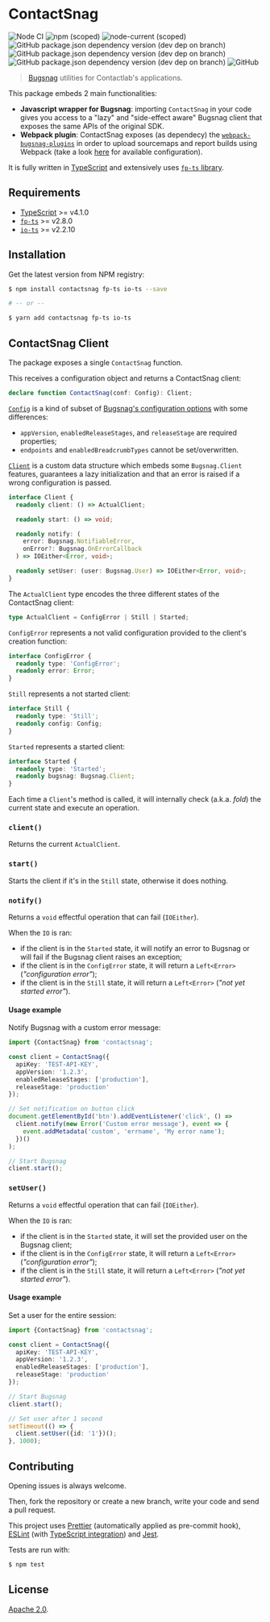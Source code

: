 # ContactSnag

![Node CI](https://github.com/contactlab/contactsnag/workflows/Node%20CI/badge.svg) ![npm (scoped)](https://img.shields.io/npm/v/contactsnag?logo=npm) ![node-current (scoped)](https://img.shields.io/node/v/contactsnag) ![GitHub package.json dependency version (dev dep on branch)](https://img.shields.io/github/package-json/dependency-version/contactlab/contactsnag/dev/typescript) ![GitHub package.json dependency version (dev dep on branch)](https://img.shields.io/github/package-json/dependency-version/contactlab/contactsnag/dev/fp-ts) ![GitHub package.json dependency version (dev dep on branch)](https://img.shields.io/github/package-json/dependency-version/contactlab/contactsnag/dev/io-ts) ![GitHub](https://img.shields.io/github/license/contactlab/contactsnag)

> [Bugsnag](https://docs.bugsnag.com/platforms/javascript/) utilities for Contactlab's applications.

This package embeds 2 main functionalities:

- **Javascript wrapper for Bugsnag**: importing `ContactSnag` in your code gives you access to a "lazy" and "side-effect aware" Bugsnag client that exposes the same APIs of the original SDK.
- **Webpack plugin**: ContactSnag exposes (as dependecy) the [`webpack-bugsnag-plugins`](https://github.com/bugsnag/webpack-bugsnag-plugins) in order to upload sourcemaps and report builds using Webpack (take a look [here](https://docs.bugsnag.com/build-integrations/webpack/#configuration) for available configuration).

It is fully written in [TypeScript](https://www.typescriptlang.org/docs/home.html) and extensively uses [`fp-ts` library](https://github.com/gcanti/fp-ts).

## Requirements

- [TypeScript](https://www.typescriptlang.org/docs/home.html) >= v4.1.0
- [`fp-ts`](https://github.com/gcanti/fp-ts) >= v2.8.0
- [`io-ts`](https://github.com/gcanti/io-ts) >= v2.2.10

## Installation

Get the latest version from NPM registry:

```sh
$ npm install contactsnag fp-ts io-ts --save

# -- or --

$ yarn add contactsnag fp-ts io-ts
```

## ContactSnag Client

The package exposes a single `ContactSnag` function.

This receives a configuration object and returns a ContactSnag client:

```ts
declare function ContactSnag(conf: Config): Client;
```

[`Config`](src/validate.ts) is a kind of subset of [Bugsnag's configuration options](https://docs.bugsnag.com/platforms/javascript/configuration-options/) with some differences:

- `appVersion`, `enabledReleaseStages`, and `releaseStage` are required properties;
- `endpoints` and `enabledBreadcrumbTypes` cannot be set/overwritten.

[`Client`](src/client.ts) is a custom data structure which embeds some `Bugsnag.Client` features, guarantees a lazy initialization and that an error is raised if a wrong configuration is passed.

```ts
interface Client {
  readonly client: () => ActualClient;

  readonly start: () => void;

  readonly notify: (
    error: Bugsnag.NotifiableError,
    onError?: Bugsnag.OnErrorCallback
  ) => IOEither<Error, void>;

  readonly setUser: (user: Bugsnag.User) => IOEither<Error, void>;
}
```

The `ActualClient` type encodes the three different states of the ContactSnag client:

```ts
type ActualClient = ConfigError | Still | Started;
```

`ConfigError` represents a not valid configuration provided to the client's creation function:

```ts
interface ConfigError {
  readonly type: 'ConfigError';
  readonly error: Error;
}
```

`Still` represents a not started client:

```ts
interface Still {
  readonly type: 'Still';
  readonly config: Config;
}
```

`Started` represents a started client:

```ts
interface Started {
  readonly type: 'Started';
  readonly bugsnag: Bugsnag.Client;
}
```

Each time a `Client`'s method is called, it will internally check (a.k.a. _fold_) the current state and execute an operation.

### `client()`

Returns the current `ActualClient`.

### `start()`

Starts the client if it's in the `Still` state, otherwise it does nothing.

### `notify()`

Returns a `void` effectful operation that can fail (`IOEither`).

When the `IO` is ran:

- if the client is in the `Started` state, it will notify an error to Bugsnag or will fail if the Bugsnag client raises an exception;
- if the client is in the `ConfigError` state, it will return a `Left<Error>` (_"configuration error"_);
- if the client is in the `Still` state, it will return a `Left<Error>` (_"not yet started error"_).

#### Usage example

Notify Bugsnag with a custom error message:

```ts
import {ContactSnag} from 'contactsnag';

const client = ContactSnag({
  apiKey: 'TEST-API-KEY',
  appVersion: '1.2.3',
  enabledReleaseStages: ['production'],
  releaseStage: 'production'
});

// Set notification on button click
document.getElementById('btn').addEventListener('click', () =>
  client.notify(new Error('Custom error message'), event => {
    event.addMetadata('custom', 'errname', 'My error name');
  })()
);

// Start Bugsnag
client.start();
```

### `setUser()`

Returns a `void` effectful operation that can fail (`IOEither`).

When the `IO` is ran:

- if the client is in the `Started` state, it will set the provided user on the Bugsnag client;
- if the client is in the `ConfigError` state, it will return a `Left<Error>` (_"configuration error"_);
- if the client is in the `Still` state, it will return a `Left<Error>` (_"not yet started error"_).

#### Usage example

Set a user for the entire session:

```ts
import {ContactSnag} from 'contactsnag';

const client = ContactSnag({
  apiKey: 'TEST-API-KEY',
  appVersion: '1.2.3',
  enabledReleaseStages: ['production'],
  releaseStage: 'production'
});

// Start Bugsnag
client.start();

// Set user after 1 second
setTimeout(() => {
  client.setUser({id: '1'})();
}, 1000);
```

## Contributing

Opening issues is always welcome.

Then, fork the repository or create a new branch, write your code and send a pull request.

This project uses [Prettier](https://prettier.io/) (automatically applied as pre-commit hook), [ESLint](https://eslint.org/) (with [TypeScript integration](https://github.com/typescript-eslint/typescript-eslint)) and [Jest](https://facebook.github.io/jest/en/).

Tests are run with:

```sh
$ npm test
```

## License

[Apache 2.0](LICENSE).
